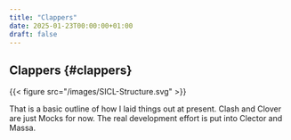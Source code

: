 ```yaml
---
title: "Clappers"
date: 2025-01-23T00:00:00+01:00
draft: false
---
```


## Clappers {#clappers}

{{< figure src="/images/SICL-Structure.svg" >}}

That is a basic outline of how I laid things out at present. Clash and Clover are just
Mocks for now. The real development effort is put into Clector and Massa.
